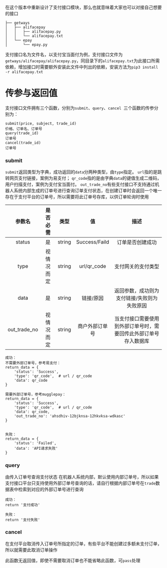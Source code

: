 在这个版本中重新设计了支付接口模块，那么也就意味着大家也可以对接自己想要的接口

```
├── getways
│   ├── alifacepay
│   │   ├── alifacepay.py
│   │   └── alifacepay.txt
│   └── epay
│       └── epay.py
```

支付接口名为文件名，以支付宝当面付为例，支付接口文件为`getways/alifacepay/alifacepay.py`，同目录下的`alifacepay.txt`为此接口所需依赖，增加接口时需要额外安装此文件中列出的依赖，安装方法为`pip3 install -r alifacepay.txt`

# 传参与返回值

支付接口文件拥有三个函数，分别为`submit`、`query`、`cancel `三个函数的传参分别为：

```
submit(price, subject, trade_id)
价格、订单名、订单号
query(trade_id)
订单号
cancel(trade_id)
订单号
```

### submit

`submit`返回类型为字典，成功返回的`data`分两种类型，由`type`指定。 `url`指的是跳转网页支付链接，案例为易支付； `qr_code`指的是由字典`data`的键值生成二维码，用户扫描支付，案例为支付宝当面付。 `out_trade_no`有些支付接口不支持通过机器人系统内部生成的订单号进行查询订单支付状态，在创建订单时会返回一个唯一存在于支付平台的订单号，所以需要将此订单号存库，以供订单轮询时使用

|参数名|是否必需|类型|值|描述|
|:----:|:----:|:----:|:----:|:----:|
|status|是|string|Success/Faild|订单是否创建成功|
|type|视情况而定|string|url/qr_code|支付网关的支付类型|
|data|是|string|链接/原因|返回参数，成功则为支付链接/失败则为失败原因|
|out_trade_no|视情况而定|string|商户外部订单号|当支付接口需要使用到外部订单号时，需要回传此外部订单号存入数据库|

```
成功：
不需要外部订单号，参考易支付：
return_data = {
    'status': 'Success',
    'type': 'qr_code',  # url / qr_code
    'data': qr_code
}

需要外部订单号，参考mugglepay：
return_data = {
    'status': 'Success',
    'type': 'qr_code',  # url / qr_code
    'data': qr_code,
    'out_trade_no': 'ahsdhiv-12bjknsa-12hkvksa-wdkasc'
}


失败：
return_data = {
    'status': 'Failed',
    'data': 'API请求失败'
}
```

### query

由传入订单号查询支付状态 在机器人系统内部，默认使用内部订单号，所以如果支付接口平台只支持使用外部订单号查询的话，请自行根据内部订单号在`trade`数据表中检索到对应的外部订单号进行查询

```
成功：
return '支付成功'

失败：
return '支付失败'
```

### cancel

在支付平台取消传入订单号所指定的订单，有些平台不能创建过多额未支付订单，所以就需要此取消订单操作

此函数无返回值，即使不需要取消订单也不能省略此函数，可`pass`处理